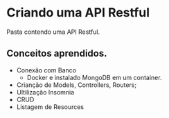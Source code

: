 # Criando uma API Restful
Pasta contendo uma API Restful.

## Conceitos aprendidos.

- Conexão com Banco
  - Docker e instalado MongoDB em um container.
- Crianção de Models, Controllers, Routers;
- Ultilização Insomnia
- CRUD
- Listagem de Resources